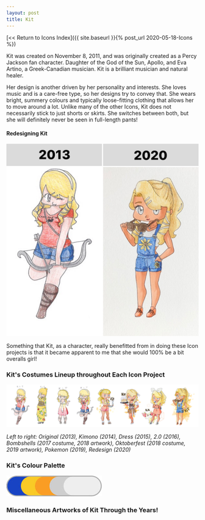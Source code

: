 ```yaml
---
layout: post
title: Kit
---
```


[<< Return to Icons Index]({{ site.baseurl }}{% post_url 2020-05-18-Icons %})

Kit was created on November 8, 2011, and was originally created as a Percy Jackson fan character. Daughter of the God of the Sun, Apollo, and Eva Artino, a Greek-Canadian musician. Kit is a brilliant musician and natural healer. 

Her design is another driven by her personality and interests. She loves music and is a care-free type, so her designs try to convey that. She wears bright, summery colours and typically loose-fitting clothing that allows her to move around a lot. 
Unlike many of the other Icons, Kit does not necessarily stick to just shorts or skirts. She switches between both, but she will definitely never be seen in full-length pants!


#### Redesigning Kit

![Kit Redesign Comparison](/assets/artwork/IconProjects/IconIntros/Kit/Redesign_Comparison_Kit.jpg)

Something that Kit, as a character, really benefitted from in doing these Icon projects is that it became apparent to me that she would 100% be a bit overalls girl! 


### Kit's Costumes Lineup throughout Each Icon Project

![Kit Lineup](/assets/artwork/IconProjects/IconIntros/Kit/Kit_CostumeLineup.jpg) 

_Left to right: Original (2013), Kimono (2014), Dress (2015), 2.0 (2016), Bombshells (2017 costume, 2018 artwork), Oktoberfest (2018 costume, 2019 artwork), Pokemon (2019), Redesign (2020)_


### Kit's Colour Palette

![Kit Colour Palette](/assets/artwork/IconProjects/IconIntros/Kit/Kit_ColourPalette.jpg) 


### Miscellaneous Artworks of Kit Through the Years! 
